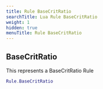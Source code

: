 ```yaml
---
title: Rule BaseCritRatio
searchTitle: Lua Rule BaseCritRatio
weight: 1
hidden: true
menuTitle: Rule BaseCritRatio
---
```

## BaseCritRatio

This represents a BaseCritRatio Rule
```lua
Rule.BaseCritRatio
```